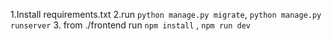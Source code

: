 1.Install requirements.txt
2.run  `python manage.py migrate`, `python manage.py runserver`
3. from ./frontend run `npm install` , `npm run dev`